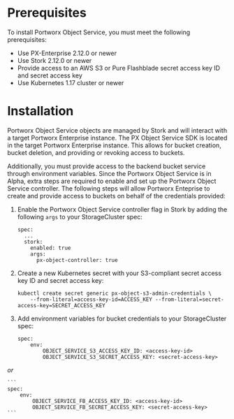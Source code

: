 # Prerequisites

To install Portworx Object Service, you must meet the following prerequisites:

* Use PX-Enterprise 2.12.0 or newer
* Use Stork 2.12.0 or newer
* Provide access to an AWS S3 or Pure Flashblade secret access key ID and secret access key
* Use Kubernetes 1.17 cluster or newer

# Installation

Portworx Object Service objects are managed by Stork and will interact with a target Portworx Enterprise instance. The PX Object Service SDK is located in the target Portworx Enterprise instance. This allows for bucket creation, bucket deletion, and providing or revoking access to buckets.

Additionally, you must provide access to the backend bucket service through environment variables. Since the Portworx Object Service is in Alpha, extra steps are required to enable and set up the Portworx Object Service controller. The following steps will allow Portworx Enteprise to create and provide access to buckets on behalf of the credentials provided:

1. Enable the Portworx Object Service controller flag in Stork by adding the following `args` to your StorageCluster spec:

    ```
    spec:
      ...
      stork:
        enabled: true
        args:
          px-object-controller: true
    ```

2. Create a new Kubernetes secret with your S3-compliant secret access key ID and secret access key:

    ```
    kubectl create secret generic px-object-s3-admin-credentials \ 
        --from-literal=access-key-id=ACCESS_KEY --from-literal=secret-access-key=SECRET_ACCESS_KEY 
    ```

3. Add environment variables for bucket credentials to your StorageCluster spec:

    ```
    spec:
        env:
            OBJECT_SERVICE_S3_ACCESS_KEY_ID: <access-key-id>
            OBJECT_SERVICE_S3_SECRET_ACCESS_KEY: <secret-access-key>
    ```

  _or_

    ```
    spec:
        env:
            OBJECT_SERVICE_FB_ACCESS_KEY_ID: <access-key-id>
            OBJECT_SERVICE_FB_SECRET_ACCESS_KEY: <secret-access-key>
    ```
